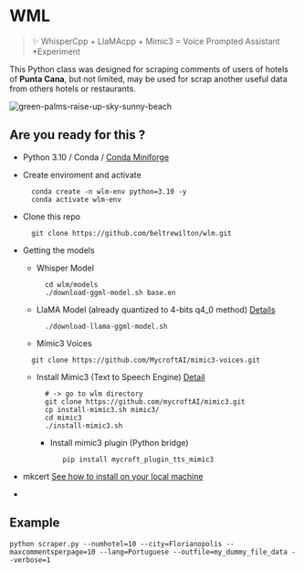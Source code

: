 # WML

> ✨ WhisperCpp + LlaMAcpp + Mimic3 = Voice Prompted Assistant *Experiment



This Python class was designed for scraping comments of users of hotels of **Punta Cana**, but not limited,
may be used for scrap another useful data from others hotels or restaurants. 

![green-palms-raise-up-sky-sunny-beach](img/green-palms-raise-up-sky-sunny-beach.png?raw=true "Title")


## Are you ready for this ?
- Python 3.10 / Conda / [Conda Miniforge](https://github.com/conda-forge/miniforge) 
- Create enviroment and activate
  ```shell
    conda create -n wlm-env python=3.10 -y
    conda activate wlm-env
  ```
- Clone this repo 
  ```shell
    git clone https://github.com/beltrewilton/wlm.git
  ```
- Getting the models
  - Whisper Model 
    ```shell
      cd wlm/models
      ./download-ggml-model.sh base.en
    ```
  - LlaMA Model (already quantized to 4-bits q4_0 method) [Details](https://github.com/ggerganov/llama.cpp)
    ```shell
      ./download-llama-ggml-model.sh
    ```
  - Mimic3 Voices 
   ```shell
     git clone https://github.com/MycroftAI/mimic3-voices.git
   ```
  - Install Mimic3 (Text to Speech Engine) [Detail](https://mycroft-ai.gitbook.io/docs/mycroft-technologies/mimic-tts/mimic-3)
      ```shell
        # -> go to wlm directory
        git clone https://github.com/mycroftAI/mimic3.git
        cp install-mimic3.sh mimic3/
        cd mimic3
        ./install-mimic3.sh 
      ```
    - Install mimic3 plugin (Python bridge)
      ```shell
         pip install mycroft_plugin_tts_mimic3
      ```

- mkcert [See how to install on your local machine](https://github.com/FiloSottile/mkcert)
- 

## Example
```shell
python scraper.py --numhotel=10 --city=Florianopolis --maxcommentsperpage=10 --lang=Portuguese --outfile=my_dummy_file_data --verbose=1

```